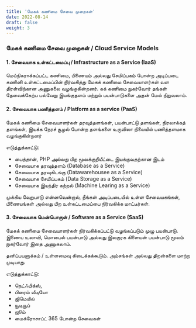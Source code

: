```yaml
---
title: 'மேகக் கணிமை சேவை முறைகள்'
date: 2022-08-14
draft: false
weight: 3
---
```


### மேகக் கணிமை சேவை முறைகள் / Cloud Service Models

#### 1. சேவையாக உள்கட்டமைப்பு / Infrastructure as a Service (IaaS)
மெய்நிகராக்கப்பட்ட கணிமை, பிணையம் அல்லது சேமிப்பகம் போன்ற அடிப்படை கணினி உள்கட்டமைப்பின் நிர்வகித்து மேகக் கணிமை சேவையாளர்கள் வள திரள்விற்கான அணுகலை வழங்குகின்றனர். கக் கணிமை நுகர்வோர் தங்கள் தேவைக்கேற்ப பல்வேறு இயங்குதளம் மற்றும் பயன்பாடுகளை அதன் மேல் நிறுவலாம்.


#### 2. சேவையாக பணித்தளம் / Platform as a service (PaaS)
மேகக் கணிமை சேவையாளர்கள் தரவுத்தளங்கள், பயன்பாட்டு தளங்கள், நிரலாக்கத் தளங்கள், இயக்க நேரச் சூழல் போன்ற தளங்களை உருவிலா நிலையில் பணித்தளமாக வழங்குகின்றனர்

எடுத்துக்காட்டு:
* பைத்தான், PHP அல்லது பிற மூலக்குறியீட்டை இயக்குவதற்கான இடம் 
* சேவையாக தரவுத்தளம் (Database as a Service)
* சேவையாக தரவுகிடங்கு (Datawarehousee as a Service)
* சேவையாக சேமிப்பகம் (Data Storage as a Service)
* சேவையாக இயந்திர கற்றல் (Machine Learing as a Service)

முக்கிய வேறுபாடு என்னவென்றால், நீங்கள் அடிப்படையில் உள்ள  சேவையகங்கள், பிணையங்கள் அல்லது பிற உள்கட்டமைப்பை நிர்வகிக்க மாட்டீர்கள்.

#### 3. சேவையாக மென்பொருள் / Software as a Service (SaaS)

மேகக் கணிமை சேவையாளர்கள் நிர்வகிக்கப்பட்டு வழங்கப்படும் முழு பயன்பாடு. இணைய உலாவி, மொபைல் பயன்பாடு அல்லது இலகுரக கிளையன் பயன்பாடு மூலம் நுகர்வோர் இதை அணுகலாம். 

தனிப்பயனாக்கம் / உள்ளமைவு கிடைக்கக்கூடும். அம்சங்கள் அல்லது திறன்களை மாற்ற முடியாது.

எடுத்துக்காட்டு: 
* நெட்ஃபிக்ஸ்,
* பிரைம் வீடியோ
* ஜிமெயில்
* யூடியூப் 
* ஜூம்
* மைக்ரோசாப்ட் 365 போன்ற சேவைகள்